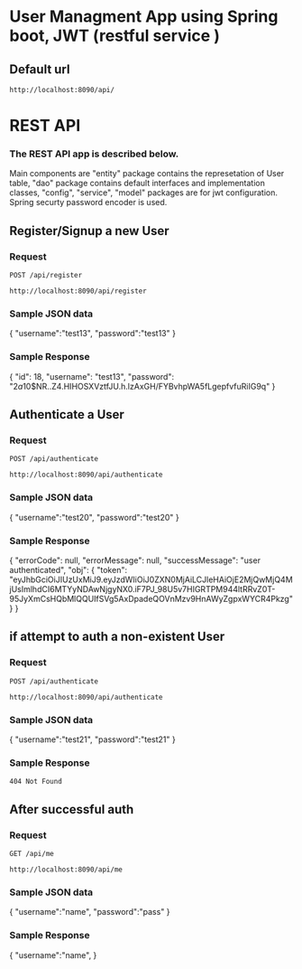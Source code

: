 # User Managment App using Spring boot, JWT (restful service )

## Default url
    http://localhost:8090/api/


# REST API

### The REST API app is described below. 
Main components are "entity" package contains the represetation of User table, "dao" package contains default interfaces and implementation classes,
"config", "service", "model" packages are for jwt configuration. Spring securty password encoder is used.

## Register/Signup a new User

### Request

`POST /api/register`

    http://localhost:8090/api/register

### Sample JSON data 
    
{
    "username":"test13",
    "password":"test13"
}

### Sample Response

{
    "id": 18,
    "username": "test13",
    "password": "$2a$10$NR..Z4.HIHOSXVztfJU.h.lzAxGH/FYBvhpWA5fLgepfvfuRiIG9q"
}


## Authenticate a User

### Request

`POST /api/authenticate`

    http://localhost:8090/api/authenticate

### Sample JSON data 
    
{
    "username":"test20",
    "password":"test20"
}

### Sample Response

{
    "errorCode": null,
    "errorMessage": null,
    "successMessage": "user authenticated",
    "obj": {
        "token": "eyJhbGciOiJIUzUxMiJ9.eyJzdWIiOiJ0ZXN0MjAiLCJleHAiOjE2MjQwMjQ4MjUsImlhdCI6MTYyNDAwNjgyNX0.iF7PJ_98U5v7HIGRTPM944ltRRvZ0T-95JyXmCsHQbMlQQUIfSVg5AxDpadeQOVnMzv9HnAWyZgpxWYCR4Pkzg"
    }
}

## if attempt to auth a non-existent User

### Request

`POST /api/authenticate`

    http://localhost:8090/api/authenticate
    
### Sample JSON data 

{
    "username":"test21",
    "password":"test21"
}

### Sample Response
    404 Not Found


## After successful auth

### Request

`GET /api/me`

    http://localhost:8090/api/me
    
### Sample JSON data 

{
    "username":"name",
    "password":"pass"
}

### Sample Response

{
    "username":"name",
}


